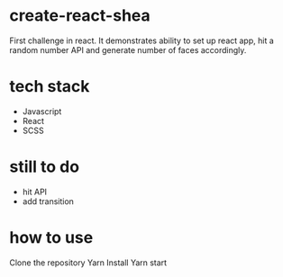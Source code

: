 # create-react-shea
First challenge in react. It demonstrates ability to set up react app, hit a random number API and generate number of faces accordingly.

# tech stack
- Javascript
- React
- SCSS

# still to do
- hit API
- add transition

# how to use
Clone the repository
Yarn Install
Yarn start
